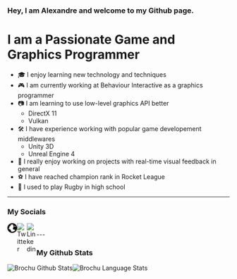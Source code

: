 ### Hey, I am Alexandre and welcome to my Github page.

# I am a Passionate Game and Graphics Programmer
- 🎓 I enjoy learning new technology and techniques
- 🎮 I am currently working at Behaviour Interactive as a graphics programmer
- 📷 I am learning to use low-level graphics API better
    - DirectX 11
    - Vulkan
- 🛠️ I have experience working with popular game developement middlewares
    - Unity 3D
    - Unreal Engine 4
- 🎥 I really enjoy working on projects with real-time visual feedback in general
- ⚽ I have reached champion rank in Rocket League
- 🏉 I used to play Rugby in high school

--- 

### My Socials

[<img align="left" alt="brochu.github.io" width="22px" src="https://raw.githubusercontent.com/iconic/open-iconic/master/svg/globe.svg" />][website]
[<img align="left" alt="Twitter" width="22px" src="https://cdn.jsdelivr.net/npm/simple-icons@v3/icons/twitter.svg" />][twitter]
[<img align="left" alt="Linkedin" width="22px" src="https://cdn.jsdelivr.net/npm/simple-icons@v3/icons/linkedin.svg" />][linkedin]

<br />
---

### My Github Stats

<img align="left" alt="Brochu Github Stats" src="https://github-readme-stats.vercel.app/api?username=brochu&show_icons=true&hide=contribs,prs&count_private=true&theme=github_dark" />

<img align="left" alt="Brochu Language Stats" src="https://github-readme-stats.vercel.app/api/top-langs/?username=brochu&layout=compact&theme=github_dark&hide=html" />

[website]: https://brochu.github.io
[twitter]: https://twitter.com/AlexandreBrochu
[linkedin]: https://www.linkedin.com/in/alexandrebrochu